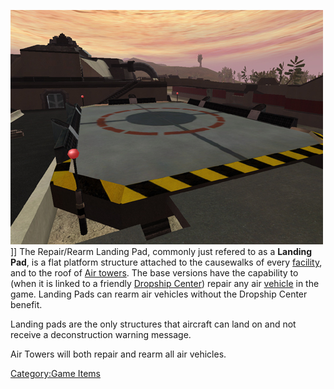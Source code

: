 ![](images/PSScreenShot0310.jpg "fig:PSScreenShot0310.jpg")\]\] The
Repair/Rearm Landing Pad, commonly just refered to as a **Landing Pad**,
is a flat platform structure attached to the causewalks of every
[facility](Facilities "wikilink"), and to the roof of [Air
towers](Air_tower "wikilink"). The base versions have the capability to
(when it is linked to a friendly [Dropship
Center](Dropship_Center "wikilink")) repair any air
[vehicle](Vehicle_Index "wikilink") in the game. Landing Pads can rearm
air vehicles without the Dropship Center benefit.

Landing pads are the only structures that aircraft can land on and not
receive a deconstruction warning message.

Air Towers will both repair and rearm all air vehicles.

[Category:Game Items](Category:Game_Items "wikilink")
